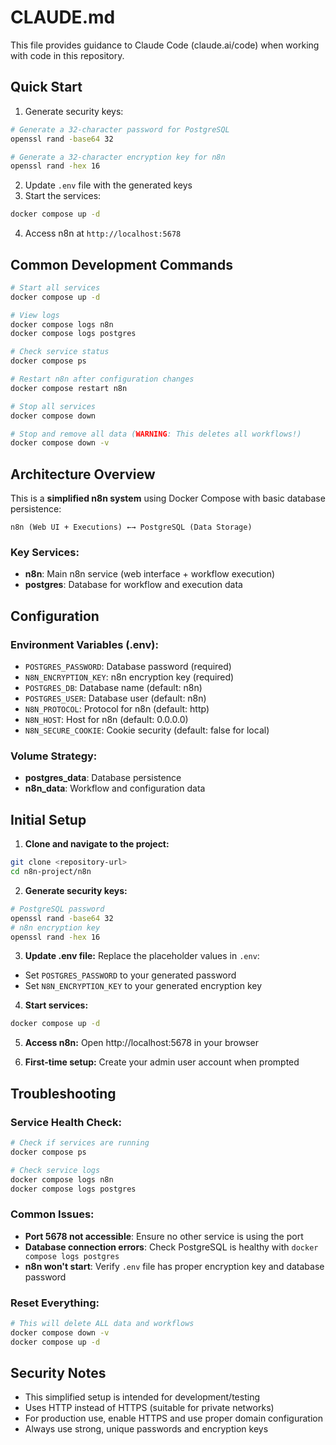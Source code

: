 # CLAUDE.md

This file provides guidance to Claude Code (claude.ai/code) when working with code in this repository.

## Quick Start

1. Generate security keys:
```bash
# Generate a 32-character password for PostgreSQL
openssl rand -base64 32

# Generate a 32-character encryption key for n8n
openssl rand -hex 16
```

2. Update `.env` file with the generated keys
3. Start the services:
```bash
docker compose up -d
```

4. Access n8n at `http://localhost:5678`

## Common Development Commands

```bash
# Start all services
docker compose up -d

# View logs
docker compose logs n8n
docker compose logs postgres

# Check service status
docker compose ps

# Restart n8n after configuration changes
docker compose restart n8n

# Stop all services
docker compose down

# Stop and remove all data (WARNING: This deletes all workflows!)
docker compose down -v
```

## Architecture Overview

This is a **simplified n8n system** using Docker Compose with basic database persistence:

```
n8n (Web UI + Executions) ←→ PostgreSQL (Data Storage)
```

### Key Services:
- **n8n**: Main n8n service (web interface + workflow execution)
- **postgres**: Database for workflow and execution data

## Configuration

### Environment Variables (.env):
- `POSTGRES_PASSWORD`: Database password (required)
- `N8N_ENCRYPTION_KEY`: n8n encryption key (required)
- `POSTGRES_DB`: Database name (default: n8n)
- `POSTGRES_USER`: Database user (default: n8n)
- `N8N_PROTOCOL`: Protocol for n8n (default: http)
- `N8N_HOST`: Host for n8n (default: 0.0.0.0)
- `N8N_SECURE_COOKIE`: Cookie security (default: false for local)

### Volume Strategy:
- **postgres_data**: Database persistence
- **n8n_data**: Workflow and configuration data

## Initial Setup

1. **Clone and navigate to the project:**
```bash
git clone <repository-url>
cd n8n-project/n8n
```

2. **Generate security keys:**
```bash
# PostgreSQL password
openssl rand -base64 32
# n8n encryption key  
openssl rand -hex 16
```

3. **Update .env file:**
Replace the placeholder values in `.env`:
- Set `POSTGRES_PASSWORD` to your generated password
- Set `N8N_ENCRYPTION_KEY` to your generated encryption key

4. **Start services:**
```bash
docker compose up -d
```

5. **Access n8n:**
Open http://localhost:5678 in your browser

6. **First-time setup:**
Create your admin user account when prompted

## Troubleshooting

### Service Health Check:
```bash
# Check if services are running
docker compose ps

# Check service logs
docker compose logs n8n
docker compose logs postgres
```

### Common Issues:
- **Port 5678 not accessible**: Ensure no other service is using the port
- **Database connection errors**: Check PostgreSQL is healthy with `docker compose logs postgres`
- **n8n won't start**: Verify `.env` file has proper encryption key and database password

### Reset Everything:
```bash
# This will delete ALL data and workflows
docker compose down -v
docker compose up -d
```

## Security Notes

- This simplified setup is intended for development/testing
- Uses HTTP instead of HTTPS (suitable for private networks)
- For production use, enable HTTPS and use proper domain configuration
- Always use strong, unique passwords and encryption keys